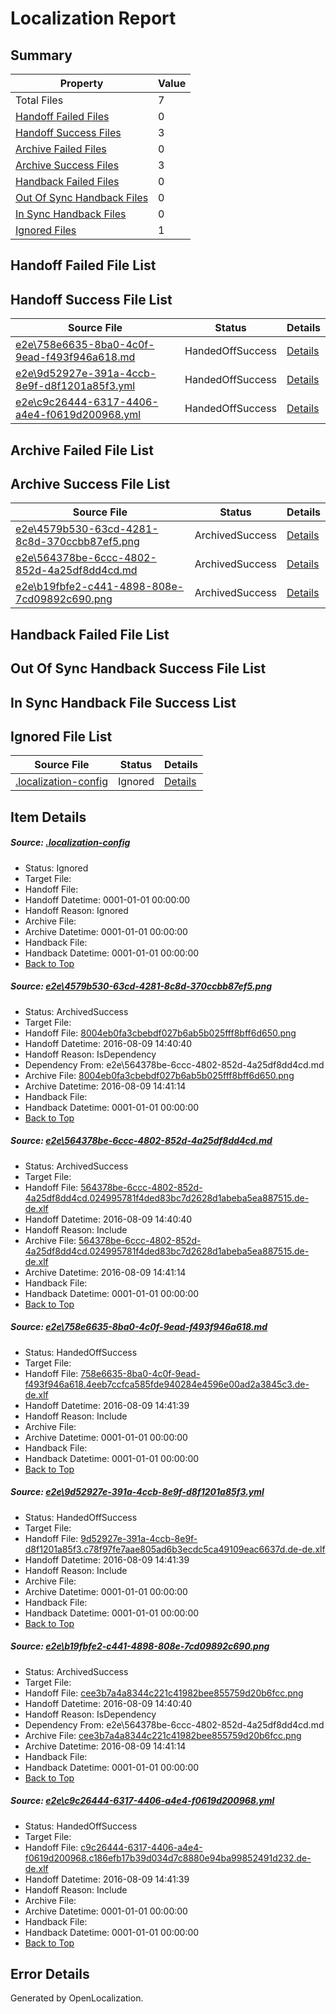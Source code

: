 # <a name='report-top'></a> Localization Report

## Summary
 Property | Value 
 -------- | ----- 
 Total Files | 7
[ Handoff Failed Files ](#handoff-failed-list)| 0
[ Handoff Success Files ](#handoff-success-list)| 3
[ Archive Failed Files ](#archive-failed-list)| 0
[ Archive Success Files ](#archive-success-list)| 3
[ Handback Failed Files ](#handback-failed-list)| 0
[ Out Of Sync Handback Files ](#outofsync-handback-success-list)| 0
[ In Sync Handback Files ](#insync-handback-success-list)| 0
[ Ignored Files ](#ignored-list)| 1

## <a name='handoff-failed-list'></a> Handoff Failed File List

## <a name='handoff-success-list'></a> Handoff Success File List
 Source File | Status | Details 
 ----------- | ------ | ------- 
 [e2e\758e6635-8ba0-4c0f-9ead-f493f946a618.md](https://github.com/OpenLocalizationTestOrg/oltest/blob/aa3d8e3292fb96002081e99f0e168f8b6466fc22/e2e/758e6635-8ba0-4c0f-9ead-f493f946a618.md) | HandedOffSuccess | [Details](#d272705eb84c99bad412c4dc8b07e0e41752bd913)
 [e2e\9d52927e-391a-4ccb-8e9f-d8f1201a85f3.yml](https://github.com/OpenLocalizationTestOrg/oltest/blob/aa3d8e3292fb96002081e99f0e168f8b6466fc22/e2e/9d52927e-391a-4ccb-8e9f-d8f1201a85f3.yml) | HandedOffSuccess | [Details](#ca1d0a3723618fb864512ab9829f26c57d02e8664)
 [e2e\c9c26444-6317-4406-a4e4-f0619d200968.yml](https://github.com/OpenLocalizationTestOrg/oltest/blob/aa3d8e3292fb96002081e99f0e168f8b6466fc22/e2e/c9c26444-6317-4406-a4e4-f0619d200968.yml) | HandedOffSuccess | [Details](#b792af75eebf742ba123de07cc16532818b603e26)

## <a name='archive-failed-list'></a> Archive Failed File List

## <a name='archive-success-list'></a> Archive Success File List
 Source File | Status | Details 
 ----------- | ------ | ------- 
 [e2e\4579b530-63cd-4281-8c8d-370ccbb87ef5.png](https://github.com/OpenLocalizationTestOrg/oltest/blob/8a30c256d990fb20e5541b39bd83a94f6d5a9936/e2e/4579b530-63cd-4281-8c8d-370ccbb87ef5.png) | ArchivedSuccess | [Details](#8004eb0fa3cbebdf027b6ab5b025fff8bff6d6501)
 [e2e\564378be-6ccc-4802-852d-4a25df8dd4cd.md](https://github.com/OpenLocalizationTestOrg/oltest/blob/8a30c256d990fb20e5541b39bd83a94f6d5a9936/e2e/564378be-6ccc-4802-852d-4a25df8dd4cd.md) | ArchivedSuccess | [Details](#9ee6b232fbb3e95fe6162416cbc4accc347eefd52)
 [e2e\b19fbfe2-c441-4898-808e-7cd09892c690.png](https://github.com/OpenLocalizationTestOrg/oltest/blob/8a30c256d990fb20e5541b39bd83a94f6d5a9936/e2e/b19fbfe2-c441-4898-808e-7cd09892c690.png) | ArchivedSuccess | [Details](#cee3b7a4a8344c221c41982bee855759d20b6fcc5)

## <a name='handback-failed-list'></a> Handback Failed File List

## <a name='outofsync-handback-success-list'></a> Out Of Sync Handback Success File List

## <a name='insync-handback-success-list'></a> In Sync Handback File Success List

## <a name='ignored-list'></a> Ignored File List
 Source File | Status | Details 
 ----------- | ------ | ------- 
 [.localization-config](https://github.com/OpenLocalizationTestOrg/oltest/blob/aa3d8e3292fb96002081e99f0e168f8b6466fc22/.localization-config) | Ignored | [Details](#3d4f252ac210baf56311d7e97dcc2db10974dbd20)

## Item Details
##### <a name='3d4f252ac210baf56311d7e97dcc2db10974dbd20'></a> Source: [.localization-config](https://github.com/OpenLocalizationTestOrg/oltest/blob/aa3d8e3292fb96002081e99f0e168f8b6466fc22/.localization-config)
* Status: Ignored
* Target File: 
* Handoff File: 
* Handoff Datetime: 0001-01-01 00:00:00
* Handoff Reason: Ignored
* Archive File: 
* Archive Datetime: 0001-01-01 00:00:00
* Handback File: 
* Handback Datetime: 0001-01-01 00:00:00
* [Back to Top](#report-top)

##### <a name='8004eb0fa3cbebdf027b6ab5b025fff8bff6d6501'></a> Source: [e2e\4579b530-63cd-4281-8c8d-370ccbb87ef5.png](https://github.com/OpenLocalizationTestOrg/oltest/blob/8a30c256d990fb20e5541b39bd83a94f6d5a9936/e2e/4579b530-63cd-4281-8c8d-370ccbb87ef5.png)
* Status: ArchivedSuccess
* Target File: 
* Handoff File: [8004eb0fa3cbebdf027b6ab5b025fff8bff6d650.png](https://github.com/OpenLocalizationTestOrg/olhandoff-e2e/blob/f80e692623899fedde2493ed32a891315a4104de/ol-handoff/OpenLocalizationTestOrg/ol-test-dede/ci/ht/8004eb0fa3cbebdf027b6ab5b025fff8bff6d650.png)
* Handoff Datetime: 2016-08-09 14:40:40
* Handoff Reason: IsDependency
* Dependency From: e2e\564378be-6ccc-4802-852d-4a25df8dd4cd.md
* Archive File: [8004eb0fa3cbebdf027b6ab5b025fff8bff6d650.png](https://github.com/OpenLocalizationTestOrg/olhandoff-e2e/blob/801c6ca3b6c138a0943b7761e3cac3b38c2a0a17/ol-archive/OpenLocalizationTestOrg/ol-test-dede/ci/ht/8004eb0fa3cbebdf027b6ab5b025fff8bff6d650.png)
* Archive Datetime: 2016-08-09 14:41:14
* Handback File: 
* Handback Datetime: 0001-01-01 00:00:00
* [Back to Top](#report-top)

##### <a name='9ee6b232fbb3e95fe6162416cbc4accc347eefd52'></a> Source: [e2e\564378be-6ccc-4802-852d-4a25df8dd4cd.md](https://github.com/OpenLocalizationTestOrg/oltest/blob/8a30c256d990fb20e5541b39bd83a94f6d5a9936/e2e/564378be-6ccc-4802-852d-4a25df8dd4cd.md)
* Status: ArchivedSuccess
* Target File: 
* Handoff File: [564378be-6ccc-4802-852d-4a25df8dd4cd.024995781f4ded83bc7d2628d1abeba5ea887515.de-de.xlf](https://github.com/OpenLocalizationTestOrg/olhandoff-e2e/blob/f80e692623899fedde2493ed32a891315a4104de/ol-handoff/OpenLocalizationTestOrg/ol-test-dede/ci/ht/564378be-6ccc-4802-852d-4a25df8dd4cd.024995781f4ded83bc7d2628d1abeba5ea887515.de-de.xlf)
* Handoff Datetime: 2016-08-09 14:40:40
* Handoff Reason: Include
* Archive File: [564378be-6ccc-4802-852d-4a25df8dd4cd.024995781f4ded83bc7d2628d1abeba5ea887515.de-de.xlf](https://github.com/OpenLocalizationTestOrg/olhandoff-e2e/blob/801c6ca3b6c138a0943b7761e3cac3b38c2a0a17/ol-archive/OpenLocalizationTestOrg/ol-test-dede/ci/ht/564378be-6ccc-4802-852d-4a25df8dd4cd.024995781f4ded83bc7d2628d1abeba5ea887515.de-de.xlf)
* Archive Datetime: 2016-08-09 14:41:14
* Handback File: 
* Handback Datetime: 0001-01-01 00:00:00
* [Back to Top](#report-top)

##### <a name='d272705eb84c99bad412c4dc8b07e0e41752bd913'></a> Source: [e2e\758e6635-8ba0-4c0f-9ead-f493f946a618.md](https://github.com/OpenLocalizationTestOrg/oltest/blob/aa3d8e3292fb96002081e99f0e168f8b6466fc22/e2e/758e6635-8ba0-4c0f-9ead-f493f946a618.md)
* Status: HandedOffSuccess
* Target File: 
* Handoff File: [758e6635-8ba0-4c0f-9ead-f493f946a618.4eeb7ccfca585fde940284e4596e00ad2a3845c3.de-de.xlf](https://github.com/OpenLocalizationTestOrg/olhandoff-e2e/blob/a5a2a8a37de205b8e4c4aeaad77bd7c331873687/ol-handoff/OpenLocalizationTestOrg/ol-test-dede/ci/ht/758e6635-8ba0-4c0f-9ead-f493f946a618.4eeb7ccfca585fde940284e4596e00ad2a3845c3.de-de.xlf)
* Handoff Datetime: 2016-08-09 14:41:39
* Handoff Reason: Include
* Archive File: 
* Archive Datetime: 0001-01-01 00:00:00
* Handback File: 
* Handback Datetime: 0001-01-01 00:00:00
* [Back to Top](#report-top)

##### <a name='ca1d0a3723618fb864512ab9829f26c57d02e8664'></a> Source: [e2e\9d52927e-391a-4ccb-8e9f-d8f1201a85f3.yml](https://github.com/OpenLocalizationTestOrg/oltest/blob/aa3d8e3292fb96002081e99f0e168f8b6466fc22/e2e/9d52927e-391a-4ccb-8e9f-d8f1201a85f3.yml)
* Status: HandedOffSuccess
* Target File: 
* Handoff File: [9d52927e-391a-4ccb-8e9f-d8f1201a85f3.c78f97fe7aae805ad6b3ecdc5ca49109eac6637d.de-de.xlf](https://github.com/OpenLocalizationTestOrg/olhandoff-e2e/blob/a5a2a8a37de205b8e4c4aeaad77bd7c331873687/ol-handoff/OpenLocalizationTestOrg/ol-test-dede/ci/ht/9d52927e-391a-4ccb-8e9f-d8f1201a85f3.c78f97fe7aae805ad6b3ecdc5ca49109eac6637d.de-de.xlf)
* Handoff Datetime: 2016-08-09 14:41:39
* Handoff Reason: Include
* Archive File: 
* Archive Datetime: 0001-01-01 00:00:00
* Handback File: 
* Handback Datetime: 0001-01-01 00:00:00
* [Back to Top](#report-top)

##### <a name='cee3b7a4a8344c221c41982bee855759d20b6fcc5'></a> Source: [e2e\b19fbfe2-c441-4898-808e-7cd09892c690.png](https://github.com/OpenLocalizationTestOrg/oltest/blob/8a30c256d990fb20e5541b39bd83a94f6d5a9936/e2e/b19fbfe2-c441-4898-808e-7cd09892c690.png)
* Status: ArchivedSuccess
* Target File: 
* Handoff File: [cee3b7a4a8344c221c41982bee855759d20b6fcc.png](https://github.com/OpenLocalizationTestOrg/olhandoff-e2e/blob/f80e692623899fedde2493ed32a891315a4104de/ol-handoff/OpenLocalizationTestOrg/ol-test-dede/ci/ht/cee3b7a4a8344c221c41982bee855759d20b6fcc.png)
* Handoff Datetime: 2016-08-09 14:40:40
* Handoff Reason: IsDependency
* Dependency From: e2e\564378be-6ccc-4802-852d-4a25df8dd4cd.md
* Archive File: [cee3b7a4a8344c221c41982bee855759d20b6fcc.png](https://github.com/OpenLocalizationTestOrg/olhandoff-e2e/blob/801c6ca3b6c138a0943b7761e3cac3b38c2a0a17/ol-archive/OpenLocalizationTestOrg/ol-test-dede/ci/ht/cee3b7a4a8344c221c41982bee855759d20b6fcc.png)
* Archive Datetime: 2016-08-09 14:41:14
* Handback File: 
* Handback Datetime: 0001-01-01 00:00:00
* [Back to Top](#report-top)

##### <a name='b792af75eebf742ba123de07cc16532818b603e26'></a> Source: [e2e\c9c26444-6317-4406-a4e4-f0619d200968.yml](https://github.com/OpenLocalizationTestOrg/oltest/blob/aa3d8e3292fb96002081e99f0e168f8b6466fc22/e2e/c9c26444-6317-4406-a4e4-f0619d200968.yml)
* Status: HandedOffSuccess
* Target File: 
* Handoff File: [c9c26444-6317-4406-a4e4-f0619d200968.c186efb17b39d034d7c8880e94ba99852491d232.de-de.xlf](https://github.com/OpenLocalizationTestOrg/olhandoff-e2e/blob/a5a2a8a37de205b8e4c4aeaad77bd7c331873687/ol-handoff/OpenLocalizationTestOrg/ol-test-dede/ci/ht/c9c26444-6317-4406-a4e4-f0619d200968.c186efb17b39d034d7c8880e94ba99852491d232.de-de.xlf)
* Handoff Datetime: 2016-08-09 14:41:39
* Handoff Reason: Include
* Archive File: 
* Archive Datetime: 0001-01-01 00:00:00
* Handback File: 
* Handback Datetime: 0001-01-01 00:00:00
* [Back to Top](#report-top)


## Error Details

Generated by OpenLocalization.
